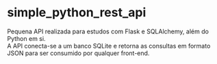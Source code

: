 # simple_python_rest_api

Pequena API realizada para estudos com Flask e SQLAlchemy, além do Python em si.  
A API conecta-se a um banco SQLite e retorna as consultas em formato JSON para ser consumido por qualquer front-end.
